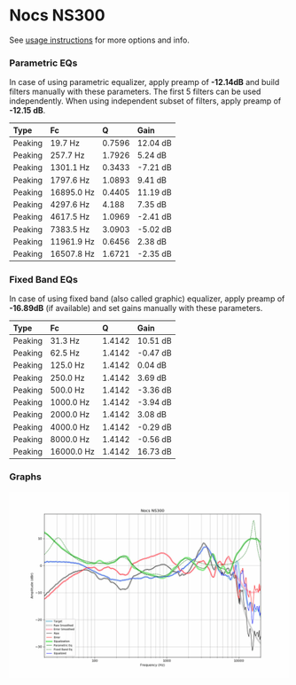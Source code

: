 # Nocs NS300
See [usage instructions](https://github.com/jaakkopasanen/AutoEq#usage) for more options and info.

### Parametric EQs
In case of using parametric equalizer, apply preamp of **-12.14dB** and build filters manually
with these parameters. The first 5 filters can be used independently.
When using independent subset of filters, apply preamp of **-12.15 dB**.

| Type    | Fc         |      Q | Gain     |
|:--------|:-----------|:-------|:---------|
| Peaking | 19.7 Hz    | 0.7596 | 12.04 dB |
| Peaking | 257.7 Hz   | 1.7926 | 5.24 dB  |
| Peaking | 1301.1 Hz  | 0.3433 | -7.21 dB |
| Peaking | 1797.6 Hz  | 1.0893 | 9.41 dB  |
| Peaking | 16895.0 Hz | 0.4405 | 11.19 dB |
| Peaking | 4297.6 Hz  | 4.188  | 7.35 dB  |
| Peaking | 4617.5 Hz  | 1.0969 | -2.41 dB |
| Peaking | 7383.5 Hz  | 3.0903 | -5.02 dB |
| Peaking | 11961.9 Hz | 0.6456 | 2.38 dB  |
| Peaking | 16507.8 Hz | 1.6721 | -2.35 dB |

### Fixed Band EQs
In case of using fixed band (also called graphic) equalizer, apply preamp of **-16.89dB**
(if available) and set gains manually with these parameters.

| Type    | Fc         |      Q | Gain     |
|:--------|:-----------|:-------|:---------|
| Peaking | 31.3 Hz    | 1.4142 | 10.51 dB |
| Peaking | 62.5 Hz    | 1.4142 | -0.47 dB |
| Peaking | 125.0 Hz   | 1.4142 | 0.04 dB  |
| Peaking | 250.0 Hz   | 1.4142 | 3.69 dB  |
| Peaking | 500.0 Hz   | 1.4142 | -3.36 dB |
| Peaking | 1000.0 Hz  | 1.4142 | -3.94 dB |
| Peaking | 2000.0 Hz  | 1.4142 | 3.08 dB  |
| Peaking | 4000.0 Hz  | 1.4142 | -0.29 dB |
| Peaking | 8000.0 Hz  | 1.4142 | -0.56 dB |
| Peaking | 16000.0 Hz | 1.4142 | 16.73 dB |

### Graphs
![](./Nocs%20NS300.png)